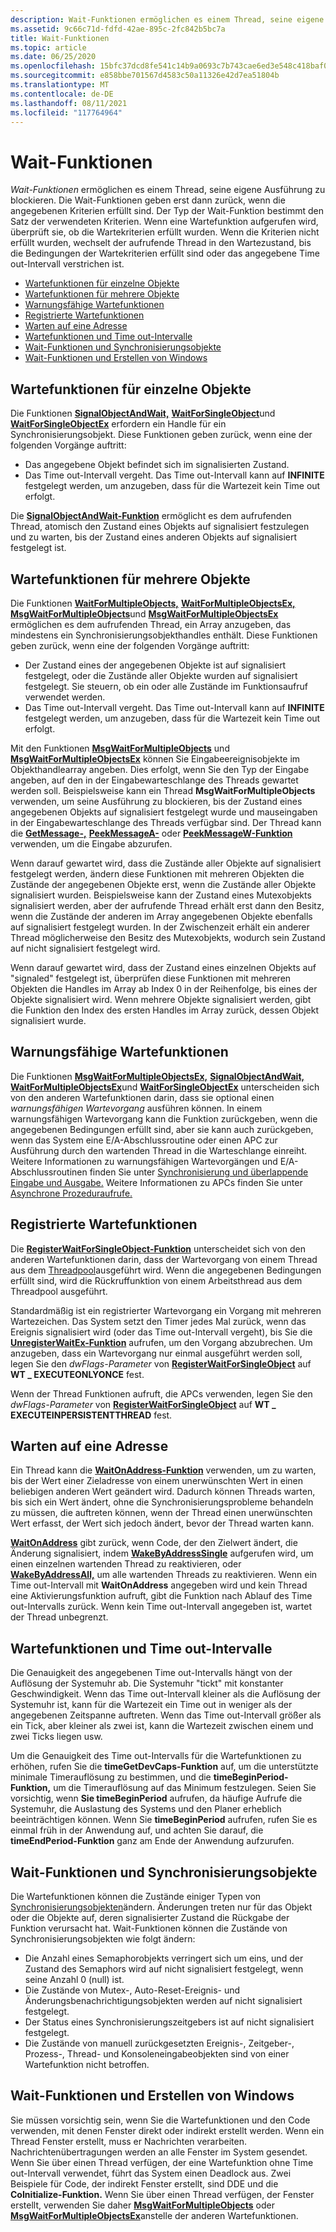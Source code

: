 ```yaml
---
description: Wait-Funktionen ermöglichen es einem Thread, seine eigene Ausführung zu blockieren.
ms.assetid: 9c66c71d-fdfd-42ae-895c-2fc842b5bc7a
title: Wait-Funktionen
ms.topic: article
ms.date: 06/25/2020
ms.openlocfilehash: 15bfc37dcd8fe541c14b9a0693c7b743cae6ed3e548c418baf0585f078e6d59a
ms.sourcegitcommit: e858bbe701567d4583c50a11326e42d7ea51804b
ms.translationtype: MT
ms.contentlocale: de-DE
ms.lasthandoff: 08/11/2021
ms.locfileid: "117764964"
---
```

# <a name="wait-functions"></a>Wait-Funktionen

*Wait-Funktionen* ermöglichen es einem Thread, seine eigene Ausführung zu blockieren. Die Wait-Funktionen geben erst dann zurück, wenn die angegebenen Kriterien erfüllt sind. Der Typ der Wait-Funktion bestimmt den Satz der verwendeten Kriterien. Wenn eine Wartefunktion aufgerufen wird, überprüft sie, ob die Wartekriterien erfüllt wurden. Wenn die Kriterien nicht erfüllt wurden, wechselt der aufrufende Thread in den Wartezustand, bis die Bedingungen der Wartekriterien erfüllt sind oder das angegebene Time out-Intervall verstrichen ist.

-   [Wartefunktionen für einzelne Objekte](#single-object-wait-functions)
-   [Wartefunktionen für mehrere Objekte](#multiple-object-wait-functions)
-   [Warnungsfähige Wartefunktionen](#alertable-wait-functions)
-   [Registrierte Wartefunktionen](#registered-wait-functions)
-   [Warten auf eine Adresse](#waiting-on-an-address)
-   [Wartefunktionen und Time out-Intervalle](#wait-functions-and-time-out-intervals)
-   [Wait-Funktionen und Synchronisierungsobjekte](#wait-functions-and-synchronization-objects)
-   [Wait-Funktionen und Erstellen von Windows](#wait-functions-and-creating-windows)

## <a name="single-object-wait-functions"></a>Wartefunktionen für einzelne Objekte

Die Funktionen [**SignalObjectAndWait,**](/windows/win32/api/synchapi/nf-synchapi-signalobjectandwait) [**WaitForSingleObject**](/windows/win32/api/synchapi/nf-synchapi-waitforsingleobject)und [**WaitForSingleObjectEx**](/windows/win32/api/synchapi/nf-synchapi-waitforsingleobjectex) erfordern ein Handle für ein Synchronisierungsobjekt. Diese Funktionen geben zurück, wenn eine der folgenden Vorgänge auftritt:

-   Das angegebene Objekt befindet sich im signalisierten Zustand.
-   Das Time out-Intervall vergeht. Das Time out-Intervall kann auf **INFINITE** festgelegt werden, um anzugeben, dass für die Wartezeit kein Time out erfolgt.

Die [**SignalObjectAndWait-Funktion**](/windows/win32/api/synchapi/nf-synchapi-signalobjectandwait) ermöglicht es dem aufrufenden Thread, atomisch den Zustand eines Objekts auf signalisiert festzulegen und zu warten, bis der Zustand eines anderen Objekts auf signalisiert festgelegt ist.

## <a name="multiple-object-wait-functions"></a>Wartefunktionen für mehrere Objekte

Die Funktionen [**WaitForMultipleObjects,**](/windows/win32/api/synchapi/nf-synchapi-waitformultipleobjects) [**WaitForMultipleObjectsEx,**](/windows/win32/api/synchapi/nf-synchapi-waitformultipleobjectsex) [**MsgWaitForMultipleObjects**](/windows/desktop/api/Winuser/nf-winuser-msgwaitformultipleobjects)und [**MsgWaitForMultipleObjectsEx**](/windows/desktop/api/Winuser/nf-winuser-msgwaitformultipleobjectsex) ermöglichen es dem aufrufenden Thread, ein Array anzugeben, das mindestens ein Synchronisierungsobjekthandles enthält. Diese Funktionen geben zurück, wenn eine der folgenden Vorgänge auftritt:

-   Der Zustand eines der angegebenen Objekte ist auf signalisiert festgelegt, oder die Zustände aller Objekte wurden auf signalisiert festgelegt. Sie steuern, ob ein oder alle Zustände im Funktionsaufruf verwendet werden.
-   Das Time out-Intervall vergeht. Das Time out-Intervall kann auf **INFINITE** festgelegt werden, um anzugeben, dass für die Wartezeit kein Time out erfolgt.

Mit den Funktionen [**MsgWaitForMultipleObjects**](/windows/desktop/api/Winuser/nf-winuser-msgwaitformultipleobjects) und [**MsgWaitForMultipleObjectsEx**](/windows/desktop/api/Winuser/nf-winuser-msgwaitformultipleobjectsex) können Sie Eingabeereignisobjekte im Objekthandlearray angeben. Dies erfolgt, wenn Sie den Typ der Eingabe angeben, auf den in der Eingabewarteschlange des Threads gewartet werden soll. Beispielsweise kann ein Thread **MsgWaitForMultipleObjects** verwenden, um seine Ausführung zu blockieren, bis der Zustand eines angegebenen Objekts auf signalisiert festgelegt wurde und mauseingaben in der Eingabewarteschlange des Threads verfügbar sind. Der Thread kann die [**GetMessage-,**](/windows/win32/api/winuser/nf-winuser-getmessage) [**PeekMessageA-**](/windows/win32/api/winuser/nf-winuser-peekmessagea) oder [**PeekMessageW-Funktion**](/windows/win32/api/winuser/nf-winuser-peekmessagew) verwenden, um die Eingabe abzurufen.

Wenn darauf gewartet wird, dass die Zustände aller Objekte auf signalisiert festgelegt werden, ändern diese Funktionen mit mehreren Objekten die Zustände der angegebenen Objekte erst, wenn die Zustände aller Objekte signalisiert wurden. Beispielsweise kann der Zustand eines Mutexobjekts signalisiert werden, aber der aufrufende Thread erhält erst dann den Besitz, wenn die Zustände der anderen im Array angegebenen Objekte ebenfalls auf signalisiert festgelegt wurden. In der Zwischenzeit erhält ein anderer Thread möglicherweise den Besitz des Mutexobjekts, wodurch sein Zustand auf nicht signalisiert festgelegt wird.

Wenn darauf gewartet wird, dass der Zustand eines einzelnen Objekts auf "signaled" festgelegt ist, überprüfen diese Funktionen mit mehreren Objekten die Handles im Array ab Index 0 in der Reihenfolge, bis eines der Objekte signalisiert wird. Wenn mehrere Objekte signalisiert werden, gibt die Funktion den Index des ersten Handles im Array zurück, dessen Objekt signalisiert wurde.

## <a name="alertable-wait-functions"></a>Warnungsfähige Wartefunktionen

Die Funktionen [**MsgWaitForMultipleObjectsEx,**](/windows/desktop/api/Winuser/nf-winuser-msgwaitformultipleobjectsex) [**SignalObjectAndWait,**](/windows/win32/api/synchapi/nf-synchapi-signalobjectandwait) [**WaitForMultipleObjectsEx**](/windows/win32/api/synchapi/nf-synchapi-waitformultipleobjectsex)und [**WaitForSingleObjectEx**](/windows/win32/api/synchapi/nf-synchapi-waitforsingleobjectex) unterscheiden sich von den anderen Wartefunktionen darin, dass sie optional einen *warnungsfähigen Wartevorgang* ausführen können. In einem warnungsfähigen Wartevorgang kann die Funktion zurückgeben, wenn die angegebenen Bedingungen erfüllt sind, aber sie kann auch zurückgeben, wenn das System eine E/A-Abschlussroutine oder einen APC zur Ausführung durch den wartenden Thread in die Warteschlange einreiht. Weitere Informationen zu warnungsfähigen Wartevorgängen und E/A-Abschlussroutinen finden Sie unter [Synchronisierung und überlappende Eingabe und Ausgabe.](synchronization-and-overlapped-input-and-output.md) Weitere Informationen zu APCs finden Sie unter [Asynchrone Prozeduraufrufe.](asynchronous-procedure-calls.md)

## <a name="registered-wait-functions"></a>Registrierte Wartefunktionen

Die [**RegisterWaitForSingleObject-Funktion**](/windows/desktop/api/WinBase/nf-winbase-registerwaitforsingleobject) unterscheidet sich von den anderen Wartefunktionen darin, dass der Wartevorgang von einem Thread aus dem [Threadpool](../procthread/thread-pooling.md)ausgeführt wird. Wenn die angegebenen Bedingungen erfüllt sind, wird die Rückruffunktion von einem Arbeitsthread aus dem Threadpool ausgeführt.

Standardmäßig ist ein registrierter Wartevorgang ein Vorgang mit mehreren Wartezeichen. Das System setzt den Timer jedes Mal zurück, wenn das Ereignis signalisiert wird (oder das Time out-Intervall vergeht), bis Sie die [**UnregisterWaitEx-Funktion**](unregisterwaitex.md) aufrufen, um den Vorgang abzubrechen. Um anzugeben, dass ein Wartevorgang nur einmal ausgeführt werden soll, legen Sie den *dwFlags-Parameter* von [**RegisterWaitForSingleObject**](/windows/desktop/api/WinBase/nf-winbase-registerwaitforsingleobject) auf **WT \_ EXECUTEONLYONCE** fest.

Wenn der Thread Funktionen aufruft, die APCs verwenden, legen Sie den *dwFlags-Parameter* von [**RegisterWaitForSingleObject**](/windows/desktop/api/WinBase/nf-winbase-registerwaitforsingleobject) auf **WT \_ EXECUTEINPERSISTENTTHREAD** fest.

## <a name="waiting-on-an-address"></a>Warten auf eine Adresse

Ein Thread kann die [**WaitOnAddress-Funktion**](/windows/desktop/api/SynchAPI/nf-synchapi-waitonaddress) verwenden, um zu warten, bis der Wert einer Zieladresse von einem unerwünschten Wert in einen beliebigen anderen Wert geändert wird. Dadurch können Threads warten, bis sich ein Wert ändert, ohne die Synchronisierungsprobleme behandeln zu müssen, die auftreten können, wenn der Thread einen unerwünschten Wert erfasst, der Wert sich jedoch ändert, bevor der Thread warten kann.

[**WaitOnAddress**](/windows/desktop/api/SynchAPI/nf-synchapi-waitonaddress) gibt zurück, wenn Code, der den Zielwert ändert, die Änderung signalisiert, indem [**WakeByAddressSingle**](/windows/desktop/api/SynchAPI/nf-synchapi-wakebyaddresssingle) aufgerufen wird, um einen einzelnen wartenden Thread zu reaktivieren, oder [**WakeByAddressAll,**](/windows/desktop/api/SynchAPI/nf-synchapi-wakebyaddressall) um alle wartenden Threads zu reaktivieren. Wenn ein Time out-Intervall mit **WaitOnAddress** angegeben wird und kein Thread eine Aktivierungsfunktion aufruft, gibt die Funktion nach Ablauf des Time out-Intervalls zurück. Wenn kein Time out-Intervall angegeben ist, wartet der Thread unbegrenzt.

## <a name="wait-functions-and-time-out-intervals"></a>Wartefunktionen und Time out-Intervalle

Die Genauigkeit des angegebenen Time out-Intervalls hängt von der Auflösung der Systemuhr ab. Die Systemuhr "tickt" mit konstanter Geschwindigkeit. Wenn das Time out-Intervall kleiner als die Auflösung der Systemuhr ist, kann für die Wartezeit ein Time out in weniger als der angegebenen Zeitspanne auftreten. Wenn das Time out-Intervall größer als ein Tick, aber kleiner als zwei ist, kann die Wartezeit zwischen einem und zwei Ticks liegen usw.

Um die Genauigkeit des Time out-Intervalls für die Wartefunktionen zu erhöhen, rufen Sie die **timeGetDevCaps-Funktion** auf, um die unterstützte minimale Timerauflösung zu bestimmen, und die **timeBeginPeriod-Funktion,** um die Timerauflösung auf das Minimum festzulegen. Seien Sie vorsichtig, wenn **Sie timeBeginPeriod** aufrufen, da häufige Aufrufe die Systemuhr, die Auslastung des Systems und den Planer erheblich beeinträchtigen können. Wenn Sie **timeBeginPeriod** aufrufen, rufen Sie es einmal früh in der Anwendung auf, und achten Sie darauf, die **timeEndPeriod-Funktion** ganz am Ende der Anwendung aufzurufen.

## <a name="wait-functions-and-synchronization-objects"></a>Wait-Funktionen und Synchronisierungsobjekte

Die Wartefunktionen können die Zustände einiger Typen von [Synchronisierungsobjekten](synchronization-objects.md)ändern. Änderungen treten nur für das Objekt oder die Objekte auf, deren signalisierter Zustand die Rückgabe der Funktion verursacht hat. Wait-Funktionen können die Zustände von Synchronisierungsobjekten wie folgt ändern:

-   Die Anzahl eines Semaphorobjekts verringert sich um eins, und der Zustand des Semaphors wird auf nicht signalisiert festgelegt, wenn seine Anzahl 0 (null) ist.
-   Die Zustände von Mutex-, Auto-Reset-Ereignis- und Änderungsbenachrichtigungsobjekten werden auf nicht signalisiert festgelegt.
-   Der Status eines Synchronisierungszeitgebers ist auf nicht signalisiert festgelegt.
-   Die Zustände von manuell zurückgesetzten Ereignis-, Zeitgeber-, Prozess-, Thread- und Konsoleneingabeobjekten sind von einer Wartefunktion nicht betroffen.

## <a name="wait-functions-and-creating-windows"></a>Wait-Funktionen und Erstellen von Windows

Sie müssen vorsichtig sein, wenn Sie die Wartefunktionen und den Code verwenden, mit denen Fenster direkt oder indirekt erstellt werden. Wenn ein Thread Fenster erstellt, muss er Nachrichten verarbeiten. Nachrichtenübertragungen werden an alle Fenster im System gesendet. Wenn Sie über einen Thread verfügen, der eine Wartefunktion ohne Time out-Intervall verwendet, führt das System einen Deadlock aus. Zwei Beispiele für Code, der indirekt Fenster erstellt, sind DDE und die **CoInitialize-Funktion.** Wenn Sie über einen Thread verfügen, der Fenster erstellt, verwenden Sie daher [**MsgWaitForMultipleObjects**](/windows/desktop/api/Winuser/nf-winuser-msgwaitformultipleobjects) oder [**MsgWaitForMultipleObjectsEx**](/windows/desktop/api/Winuser/nf-winuser-msgwaitformultipleobjectsex)anstelle der anderen Wartefunktionen.

 

 
